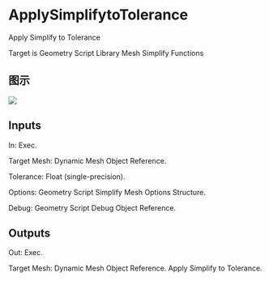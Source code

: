 # ApplySimplifytoTolerance

Apply Simplify to Tolerance

Target is Geometry Script Library Mesh Simplify Functions

## 图示

![]($-20221218-19131866.png)

## Inputs

In: Exec.

Target Mesh: Dynamic Mesh Object Reference.

Tolerance: Float (single-precision).

Options: Geometry Script Simplify Mesh Options Structure.

Debug: Geometry Script Debug Object Reference.  

## Outputs

Out: Exec.

Target Mesh: Dynamic Mesh Object Reference. Apply Simplify to Tolerance.

